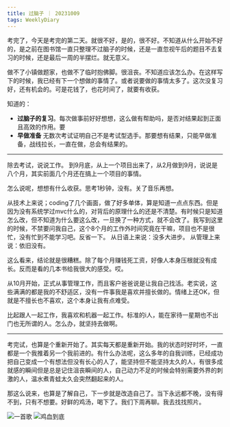```yaml
---
title: 过脑子 ｜ 20231009
tags: WeeklyDiary
---
```


考完了，今天是考完的第二天。就很不好，是的，很不好。不知道从什么开始不好的，是之前在图书馆一直只整理不过脑子的时候，还是一直忽视午后的题目不去复习的时候，还是最后一周的半摆烂。就无意义。

做不了小镇做题家，也做不了临时抱佛脚。很沮丧。不知道应该怎么办。在这样写下的时候，我已经有下一个想做的事情了。或者说要做的事情太多了。这次没复习好，还有机会的。可是花钱了，也花时间了，就要有收获。

知道的：

* **过脑子的复习**。每次做事前好好想想，这么做有帮助吗，是否对结果起到正面且高效的作用。要
* **早做准备** 无数次考试证明自己不是考试型选手。那要想有结果，只能早做准备，战线拉长，一直在做，总会有结果的。

* * *
除去考试，说说工作。
到9月底，从上一个项目出来了，从2月做到9月，说说是八个月，其实前面几个月还在搞上一个项目的事情。

怎么说呢，想想有什么收获。思考1秒钟，没有。关了音乐再想。

从技术上来说；coding了几个画面，做了好多单体，算是知道一点点东西。但是因为没有系统学过mvc什么的，对背后的原理什么的还是不清楚。有时候只是知道怎么改，但不知道为什么要这么改，一旦换了一种方式，就不会改了。我写到这里的时候，不禁要问我自己，这个8个月的工作外时间究竟在干嘛，项目也不是很忙，没有忙到不能学习吧。反省一下。
从日语上来说：没多大进步。
从管理上来说：依旧没有。

这么看来，结论就是很糟糕。除了每个月赚钱死工资，好像人本身压根就没有成长。反而是看的几本书给我很大的感受。哎。

从10月开始，正式从事管理工作，而且客户爸爸说是让我自己找活。老实说，这些满满的都是我的不舒适区，没有一件事我是喜欢并擅长做的。情绪上还OK，但就是不擅长也不喜欢，这个本身让我有点难受。

比起跟人一起工作，我喜欢和机器一起工作。标准的i人，能在家待一星期也不出门也无所谓的人。怎么办，就坚持去做啊。

* * *

考完试，也算是个重新开始了。其实每天都是重新开始。我的状态时好时坏，一直都是一个我推着另一个我前进的。有什么办法呢，这么多年的自我训练，已经成功把自己变成一个有想法但没有长心的人了，能坚持但不能坚持太久的人，有很多成就感的瞬间但是总是记住沮丧瞬间的人，自己动力不足的时候会特别需要外界的刺激的人，温水煮青蛙太久会突然翻起来的人。

那这么说来，也算是了解自己，下一步就是改造自己了。当下永远都不晚，没有得不到，只有不想要。好鲜的鸡汤，喝下了。我们下周再聊。我去找找照片。


![一首歌](https://mikanup.github.io/assets/media/20231009_weeklyDiary_01.jpeg "一首歌")
![鸡血到底](https://mikanup.github.io/assets/media/20231009_weeklyDiary_02.jpeg "鸡血到底")
